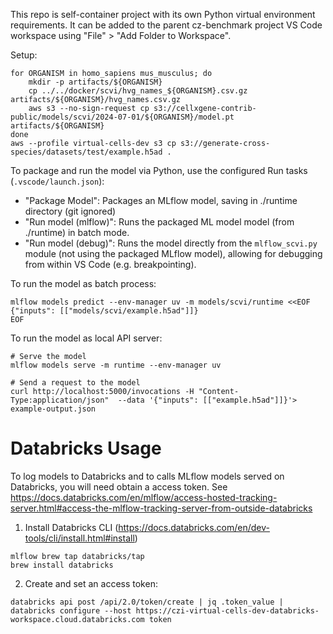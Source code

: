 This repo is self-container project with its own Python virtual environment requirements. 
It can be added to the parent cz-benchmark project VS Code workspace using "File" > "Add Folder to Workspace".

Setup:
```
for ORGANISM in homo_sapiens mus_musculus; do
    mkdir -p artifacts/${ORGANISM}
    cp ../../docker/scvi/hvg_names_${ORGANISM}.csv.gz artifacts/${ORGANISM}/hvg_names.csv.gz
    aws s3 --no-sign-request cp s3://cellxgene-contrib-public/models/scvi/2024-07-01/${ORGANISM}/model.pt artifacts/${ORGANISM}
done
aws --profile virtual-cells-dev s3 cp s3://generate-cross-species/datasets/test/example.h5ad .
```

To package and run the model via Python, use the configured Run tasks (`.vscode/launch.json`):
* "Package Model": Packages an MLflow model, saving in ./runtime directory (git ignored)
* "Run model (mlflow)": Runs the packaged ML model model (from ./runtime) in batch mode.
* "Run model (debug)": Runs the model directly from the `mlflow_scvi.py` module (not using the packaged MLflow model), allowing for debugging from within VS Code (e.g. breakpointing).

To run the model as batch process:
```
mlflow models predict --env-manager uv -m models/scvi/runtime <<EOF
{"inputs": [["models/scvi/example.h5ad"]]}
EOF
```

To run the model as local API server:
```
# Serve the model
mlflow models serve -m runtime --env-manager uv

# Send a request to the model
curl http://localhost:5000/invocations -H "Content-Type:application/json"  --data '{"inputs": [["example.h5ad"]]}'> example-output.json
```

# Databricks Usage

To log models to Databricks and to calls MLflow models served on Databricks, you will need obtain a access token. See https://docs.databricks.com/en/mlflow/access-hosted-tracking-server.html#access-the-mlflow-tracking-server-from-outside-databricks

1. Install Databricks CLI (https://docs.databricks.com/en/dev-tools/cli/install.html#install)
```
mlflow brew tap databricks/tap
brew install databricks
```
2. Create and set an access token:
```
databricks api post /api/2.0/token/create | jq .token_value | databricks configure --host https://czi-virtual-cells-dev-databricks-workspace.cloud.databricks.com token
```
